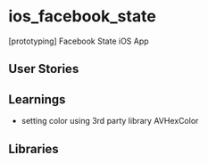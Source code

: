 ios_facebook_state
==================

[prototyping] Facebook State iOS App

## User Stories

## Learnings
* setting color using 3rd party library AVHexColor

## Libraries

